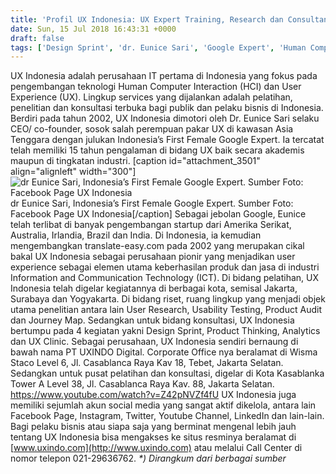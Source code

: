 ```yaml
---
title: 'Profil UX Indonesia: UX Expert Training, Research dan Consultant di Indonesia'
date: Sun, 15 Jul 2018 16:43:31 +0000
draft: false
tags: ['Design Sprint', 'dr. Eunice Sari', 'Google Expert', 'Human Computer Interaction', 'Indonesia’s First Female Google Expert', 'Journey Map', 'Product Audit', 'Product Thinking', 'PT UXINDO Digital', 'Review', 'Usability Testing', 'user experience', 'User Research', 'UX Clinic', 'UX Indonesia']
---
```


UX Indonesia adalah perusahaan IT pertama di Indonesia yang fokus pada pengembangan teknologi Human Computer Interaction (HCI) dan User Experience (UX). Lingkup services yang dijalankan adalah pelatihan, penelitian dan konsultasi terbuka bagi publik dan pelaku bisnis di Indonesia. Berdiri pada tahun 2002, UX Indonesia dimotori oleh Dr. Eunice Sari selaku CEO/ co-founder, sosok salah perempuan pakar UX di kawasan Asia Tenggara dengan julukan Indonesia’s First Female Google Expert. Ia tercatat telah memiliki 15 tahun pengalaman di bidang UX baik secara akademis maupun di tingkatan industri. \[caption id="attachment\_3501" align="alignleft" width="300"\]![dr Eunice Sari, Indonesia’s First Female Google Expert. Sumber Foto: Facebook Page UX Indonesia](https://www.pryspry.com/wp-content/uploads/2018/07/36971559_860998594102998_1558756559293513728_o-300x300.png) dr Eunice Sari, Indonesia’s First Female Google Expert. Sumber Foto: Facebook Page UX Indonesia\[/caption\] Sebagai jebolan Google, Eunice telah terlibat di banyak pengembangan startup dari Amerika Serikat, Australia, Irlandia, Brazil dan India. Di Indonesia, ia kemudian mengembangkan translate-easy.com pada 2002 yang merupakan cikal bakal UX Indonesia sebagai perusahaan pionir yang menjadikan user experience sebagai elemen utama keberhasilan produk dan jasa di industri Information and Communication Technology (ICT). Di bidang pelatihan, UX Indonesia telah digelar kegiatannya di berbagai kota, semisal Jakarta, Surabaya dan Yogyakarta. Di bidang riset, ruang lingkup yang menjadi objek utama penelitian antara lain User Research, Usability Testing, Product Audit dan Journey Map. Sedangkan untuk bidang konsultasi, UX Indonesia bertumpu pada 4 kegiatan yakni Design Sprint, Product Thinking, Analytics dan UX Clinic. Sebagai perusahaan, UX Indonesia sendiri bernaung di bawah nama PT UXINDO Digital. Corporate Office nya beralamat di Wisma Staco Level 6, Jl. Casablanca Raya Kav 18, Tebet, Jakarta Selatan. Sedangkan untuk pusat pelatihan dan konsultasi, digelar di Kota Kasablanka Tower A Level 38, Jl. Casablanca Raya Kav. 88, Jakarta Selatan. https://www.youtube.com/watch?v=Z42pNVZf4fU UX Indonesia juga memiliki sejumlah akun social media yang sangat aktif dikelola, antara lain Facebook Page, Instagram, Twitter, Youtube Channel, LinkedIn dan lain-lain. Bagi pelaku bisnis atau siapa saja yang berminat mengenal lebih jauh tentang UX Indonesia bisa mengakses ke situs resminya beralamat di [www.uxindo.com](http://www.uxindo.com) atau melalui Call Center di nomor telepon 021-29636762. _\*) Dirangkum dari berbagai sumber_